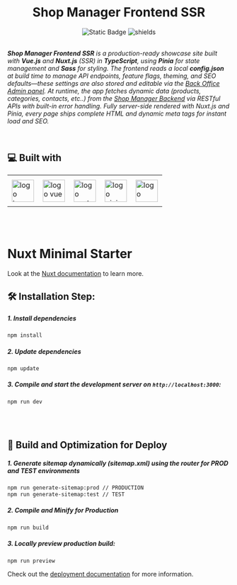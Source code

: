 <h1 align="center" id="title">Shop Manager Frontend SSR</h1>


<div align="center">
  <img alt="Static Badge" src="https://img.shields.io/badge/Release-V--1.0.0-black?logoColor=%23000000&logoSize=16px&label=Release&labelColor=%230a66c2&color=%23c6cdcc"> 
  <img src="https://img.shields.io/badge/NodeJs-V--20.0.1-black?logo=npm&logoColor=%23000000&logoSize=16px&label=NodeJS&labelColor=%2397ca00&color=%23c6cdcc" alt="shields" />
</div>

<br/>

***Shop Manager Frontend SSR** is a production-ready showcase site built with **Vue.js** and **Nuxt.js** (SSR) in **TypeScript**, using **Pinia** for state management and **Sass** for styling. 
 The frontend reads a local **config.json** at build time to manage API endpoints, feature flags, theming, and SEO defaults—these settings are also stored and editable via the [Back Office Admin panel](https://github.com/ValerioGc/shop-manager-bo). At runtime, the app fetches dynamic data (products, categories, contacts, etc..) from the [Shop Manager Backend](https://github.com/ValerioGc/laravel-shop-manager) via RESTful APIs with built-in error handling. Fully server-side rendered with Nuxt.js and Pinia, every page ships complete HTML and dynamic meta tags for instant load and SEO.*
  

<br/> 

<h2 id="desc">💻 Built with</h2>

<table align="center" style="border-collapse: collapse; border: none;">
  <tr>
    <td style="padding: 10px; border: none;">
      <img src="https://upload.wikimedia.org/wikipedia/commons/4/4c/Typescript_logo_2020.svg" alt="logo typescript" width="50px" height="50px" />
    </td>
    <td style="padding: 10px; border: none;">
      <img src="https://upload.wikimedia.org/wikipedia/commons/9/95/Vue.js_Logo_2.svg" alt="logo vue" width="50px" height="50px" />
    </td>
    <td style="padding: 10px; border: none;">
      <img src="https://upload.wikimedia.org/wikipedia/commons/a/ae/Nuxt_logo.svg" alt="logo nuxt" width="50px" height="50px" />
    </td>
    <td style="padding: 10px; border: none;">
      <img src="https://upload.wikimedia.org/wikipedia/commons/1/1c/Pinialogo.svg" alt="logo pinia" width="50px" height="50px" />
    </td>
    <td style="padding: 10px; border: none;">
      <img src="https://upload.wikimedia.org/wikipedia/commons/9/96/Sass_Logo_Color.svg" alt="logo sass" width="50px" height="50px" />
    </td>
  </tr>
</table>
</div>

<br/> 
<br/> 

# Nuxt Minimal Starter

Look at the [Nuxt documentation](https://nuxt.com/docs/getting-started/introduction) to learn more.


<h2 id="installation">🛠️ Installation Step:</h2>

##### 1. Install dependencies

```sh
npm install
```

##### 2. Update dependencies

```sh
npm update
```

##### 3. Compile and start the development server on `http://localhost:3000`:
```sh
npm run dev
```

<br/> 
<br/> 


<h2 id="build">🔨 Build and Optimization for Deploy</h2>

##### 1. Generate sitemap dynamically (sitemap.xml) using the router for PROD and TEST environments 

```sh
npm run generate-sitemap:prod // PRODUCTION
npm run generate-sitemap:test // TEST 
``` 

##### 2. Compile and Minify for Production

```sh
npm run build
``` 

##### 3. Locally preview production build:

```bash
npm run preview
```

Check out the [deployment documentation](https://nuxt.com/docs/getting-started/deployment) for more information.
